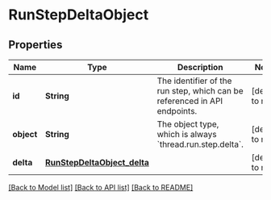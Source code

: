 # RunStepDeltaObject
## Properties

| Name | Type | Description | Notes |
|------------ | ------------- | ------------- | -------------|
| **id** | **String** | The identifier of the run step, which can be referenced in API endpoints. | [default to null] |
| **object** | **String** | The object type, which is always &#x60;thread.run.step.delta&#x60;. | [default to null] |
| **delta** | [**RunStepDeltaObject_delta**](RunStepDeltaObject_delta.md) |  | [default to null] |

[[Back to Model list]](../README.md#documentation-for-models) [[Back to API list]](../README.md#documentation-for-api-endpoints) [[Back to README]](../README.md)

